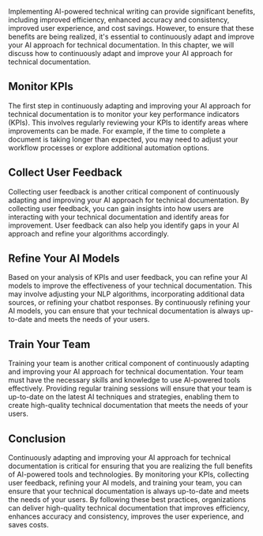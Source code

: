 
Implementing AI-powered technical writing can provide significant benefits, including improved efficiency, enhanced accuracy and consistency, improved user experience, and cost savings. However, to ensure that these benefits are being realized, it's essential to continuously adapt and improve your AI approach for technical documentation. In this chapter, we will discuss how to continuously adapt and improve your AI approach for technical documentation.

Monitor KPIs
------------

The first step in continuously adapting and improving your AI approach for technical documentation is to monitor your key performance indicators (KPIs). This involves regularly reviewing your KPIs to identify areas where improvements can be made. For example, if the time to complete a document is taking longer than expected, you may need to adjust your workflow processes or explore additional automation options.

Collect User Feedback
---------------------

Collecting user feedback is another critical component of continuously adapting and improving your AI approach for technical documentation. By collecting user feedback, you can gain insights into how users are interacting with your technical documentation and identify areas for improvement. User feedback can also help you identify gaps in your AI approach and refine your algorithms accordingly.

Refine Your AI Models
---------------------

Based on your analysis of KPIs and user feedback, you can refine your AI models to improve the effectiveness of your technical documentation. This may involve adjusting your NLP algorithms, incorporating additional data sources, or refining your chatbot responses. By continuously refining your AI models, you can ensure that your technical documentation is always up-to-date and meets the needs of your users.

Train Your Team
---------------

Training your team is another critical component of continuously adapting and improving your AI approach for technical documentation. Your team must have the necessary skills and knowledge to use AI-powered tools effectively. Providing regular training sessions will ensure that your team is up-to-date on the latest AI techniques and strategies, enabling them to create high-quality technical documentation that meets the needs of your users.

Conclusion
----------

Continuously adapting and improving your AI approach for technical documentation is critical for ensuring that you are realizing the full benefits of AI-powered tools and technologies. By monitoring your KPIs, collecting user feedback, refining your AI models, and training your team, you can ensure that your technical documentation is always up-to-date and meets the needs of your users. By following these best practices, organizations can deliver high-quality technical documentation that improves efficiency, enhances accuracy and consistency, improves the user experience, and saves costs.
